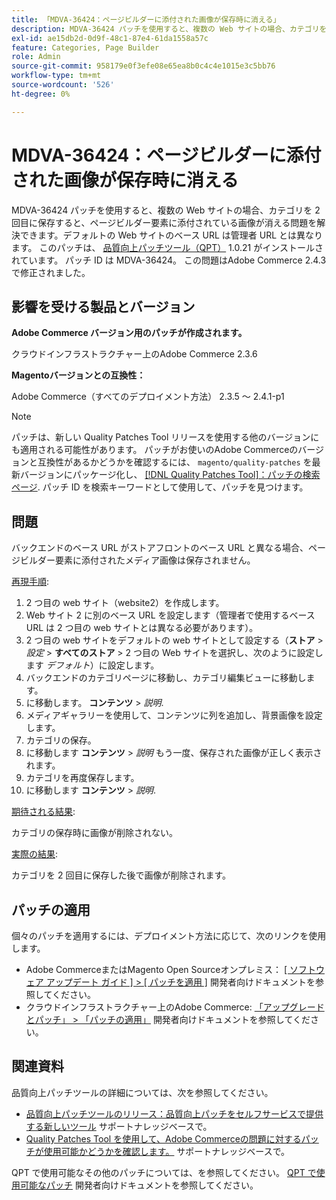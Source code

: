 ```yaml
---
title: 「MDVA-36424：ページビルダーに添付された画像が保存時に消える」
description: MDVA-36424 パッチを使用すると、複数の Web サイトの場合、カテゴリを 2 回目に保存すると、ページビルダー要素に添付されている画像が消える問題を解決できます。デフォルトの Web サイトのベース URL は管理者 URL とは異なります。 このパッチは、[Quality Patches Tool （QPT） ] （/help/announcements/adobe-commerce-announcements/magento-quality-patches-released-new-tool-to-self-serve-quality-patches.md） 1.0.21 がインストールされている場合に利用できます。 パッチ ID は MDVA-36424。 この問題はAdobe Commerce 2.4.3 で修正されました。
exl-id: ae15db2d-0d9f-48c1-87e4-61da1558a57c
feature: Categories, Page Builder
role: Admin
source-git-commit: 958179e0f3efe08e65ea8b0c4c4e1015e3c5bb76
workflow-type: tm+mt
source-wordcount: '526'
ht-degree: 0%

---
```


# MDVA-36424：ページビルダーに添付された画像が保存時に消える

MDVA-36424 パッチを使用すると、複数の Web サイトの場合、カテゴリを 2 回目に保存すると、ページビルダー要素に添付されている画像が消える問題を解決できます。デフォルトの Web サイトのベース URL は管理者 URL とは異なります。 このパッチは、 [品質向上パッチツール（QPT）](/help/announcements/adobe-commerce-announcements/magento-quality-patches-released-new-tool-to-self-serve-quality-patches.md) 1.0.21 がインストールされています。 パッチ ID は MDVA-36424。 この問題はAdobe Commerce 2.4.3 で修正されました。

## 影響を受ける製品とバージョン

**Adobe Commerce バージョン用のパッチが作成されます。**

クラウドインフラストラクチャー上のAdobe Commerce 2.3.6

**Magentoバージョンとの互換性：**

Adobe Commerce（すべてのデプロイメント方法） 2.3.5 ～ 2.4.1-p1

>[!NOTE]
>
>パッチは、新しい Quality Patches Tool リリースを使用する他のバージョンにも適用される可能性があります。 パッチがお使いのAdobe Commerceのバージョンと互換性があるかどうかを確認するには、 `magento/quality-patches` を最新バージョンにパッケージ化し、 [[!DNL Quality Patches Tool]：パッチの検索ページ](https://devdocs.magento.com/quality-patches/tool.html#patch-grid). パッチ ID を検索キーワードとして使用して、パッチを見つけます。

## 問題

バックエンドのベース URL がストアフロントのベース URL と異なる場合、ページビルダー要素に添付されたメディア画像は保存されません。

<u>再現手順</u>:

1. 2 つ目の web サイト（website2）を作成します。
1. Web サイト 2 に別のベース URL を設定します（管理者で使用するベース URL は 2 つ目の web サイトとは異なる必要があります）。
1. 2 つ目の web サイトをデフォルトの web サイトとして設定する（**ストア** > *設定* > **すべてのストア** > 2 つ目の Web サイトを選択し、次のように設定します *デフォルト*）に設定します。
1. バックエンドのカテゴリページに移動し、カテゴリ編集ビューに移動します。
1. に移動します。 **コンテンツ** > *説明*.
1. メディアギャラリーを使用して、コンテンツに列を追加し、背景画像を設定します。
1. カテゴリの保存。
1. に移動します **コンテンツ** > *説明* もう一度、保存された画像が正しく表示されます。
1. カテゴリを再度保存します。
1. に移動します **コンテンツ** > *説明*.

<u>期待される結果</u>:

カテゴリの保存時に画像が削除されない。

<u>実際の結果</u>:

カテゴリを 2 回目に保存した後で画像が削除されます。

## パッチの適用

個々のパッチを適用するには、デプロイメント方法に応じて、次のリンクを使用します。

* Adobe CommerceまたはMagento Open Sourceオンプレミス： [[ ソフトウェア アップデート ガイド ] > [ パッチを適用 ]](https://devdocs.magento.com/guides/v2.4/comp-mgr/patching/mqp.html) 開発者向けドキュメントを参照してください。
* クラウドインフラストラクチャー上のAdobe Commerce: [「アップグレードとパッチ」 > 「パッチの適用」](https://devdocs.magento.com/cloud/project/project-patch.html) 開発者向けドキュメントを参照してください。

## 関連資料

品質向上パッチツールの詳細については、次を参照してください。

* [品質向上パッチツールのリリース：品質向上パッチをセルフサービスで提供する新しいツール](/help/announcements/adobe-commerce-announcements/magento-quality-patches-released-new-tool-to-self-serve-quality-patches.md) サポートナレッジベースで。
* [Quality Patches Tool を使用して、Adobe Commerceの問題に対するパッチが使用可能かどうかを確認します。](/help/support-tools/patches-available-in-qpt-tool/check-patch-for-magento-issue-with-magento-quality-patches.md) サポートナレッジベースで。

QPT で使用可能なその他のパッチについては、を参照してください。 [QPT で使用可能なパッチ](https://devdocs.magento.com/quality-patches/tool.html#patch-grid) 開発者向けドキュメントを参照してください。
